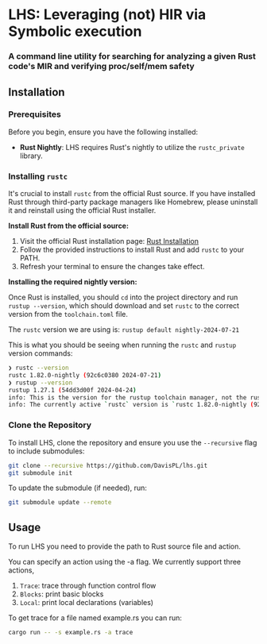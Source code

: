 # LHS: Leveraging (not) HIR via Symbolic execution
### A command line utility for searching for analyzing a given Rust code's MIR and verifying proc/self/mem safety

## Installation

### Prerequisites
Before you begin, ensure you have the following installed:

- **Rust Nightly**: LHS requires Rust's nightly to utilize the `rustc_private` library.

### Installing `rustc`

It's crucial to install `rustc` from the official Rust source. If you have installed Rust through third-party package managers like Homebrew, please uninstall it and reinstall using the official Rust installer. 

**Install Rust from the official source:**

1. Visit the official Rust installation page: [Rust Installation](https://www.rust-lang.org/tools/install)
2. Follow the provided instructions to install Rust and add `rustc` to your PATH.
3. Refresh your terminal to ensure the changes take effect. 

**Installing the required nightly version:**

Once Rust is installed, you should `cd` into the project directory and run `rustup --version`, which should download and set `rustc` to the correct version from the `toolchain.toml` file.

The `rustc` version we are using is: `rustup default nightly-2024-07-21`

This is what you should be seeing when running the `rustc` and `rustup` version commands:

```bash
❯ rustc --version
rustc 1.82.0-nightly (92c6c0380 2024-07-21)
❯ rustup --version
rustup 1.27.1 (54dd3d00f 2024-04-24)
info: This is the version for the rustup toolchain manager, not the rustc compiler.
info: The currently active `rustc` version is `rustc 1.82.0-nightly (92c6c0380 2024-07-21)`
```

### Clone the Repository

To install LHS, clone the repository and ensure you use the `--recursive` flag to include submodules:

```bash
git clone --recursive https://github.com/DavisPL/lhs.git
git submodule init
```

To update the submodule (if needed), run:
```bash
git submodule update --remote
```

## Usage

To run LHS you need to provide the path to Rust source file and action. 

You can specify an action using the -a flag. We currently support three actions, 
1) `Trace`: trace through function control flow
2) `Blocks`: print basic blocks
3) `Local`: print local declarations (variables)

To get trace for a file named example.rs you can run:
```bash
cargo run -- -s example.rs -a trace
```

